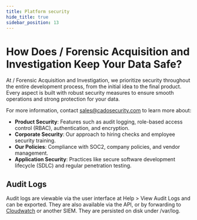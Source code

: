 ```yaml
---
title: Platform security
hide_title: true
sidebar_position: 13
---
```


# How Does / Forensic Acquisition and Investigation Keep Your Data Safe?

At / Forensic Acquisition and Investigation, we prioritize security throughout the entire development process, from the initial idea to the final product. Every aspect is built with robust security measures to ensure smooth operations and strong protection for your data.

For more information, contact sales@cadosecurity.com to learn more about:

- **Product Security**: Features such as audit logging, role-based access control (RBAC), authentication, and encryption.
- **Corporate Security**: Our approach to hiring checks and employee security training.
- **Our Policies**: Compliance with SOC2, company policies, and vendor management.
- **Application Security**: Practices like secure software development lifecycle (SDLC) and regular penetration testing.

## Audit Logs
Audit logs are viewable via the user interface at Help > View Audit Logs and can be exported.
They are also available via the API, or by forwarding to [Cloudwatch](/troubleshooting/logs-cloudwatch) or another SIEM. They are persisted on disk under /var/log.
